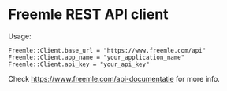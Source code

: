 # Freemle REST API client

Usage:

```
Freemle::Client.base_url = "https://www.freemle.com/api"
Freemle::Client.app_name = "your_application_name"
Freemle::Client.api_key = "your_api_key"
```

Check https://www.freemle.com/api-documentatie for more info.
